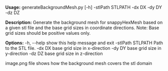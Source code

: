 **Usage:** 
generateBackgroundMesh.py [-h] -stlPath STLPATH -dx DX -dy DY -dz DZ

**Description:**
Generate the background mesh for snappyHexMesh based on a given stl file and the base grid sizes in coordinate directions. Note: Base grid sizes should be positive values only.

**Options:**
  -h, --help        show this help message and exit
  -stlPath STLPATH  Path to the STL file.
  -dx DX            base grid size in x-direction
  -dy DY            base grid size in y-direction
  -dz DZ            base grid size in z-direction

image.png file shows how the background mesh covers the stl domain
